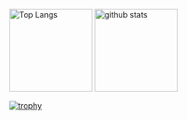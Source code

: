 <p align="left"> 
  <img alt="Top Langs" height="150px" src="https://github-readme-stats.vercel.app/api/top-langs/?username=Franco-M-Enzian&layout=compact&show_icons=true&theme=dracula"/>
  <img alt="github stats" height="150px" src="https://github-readme-stats.vercel.app/api?username=Franco-M-Enzian&theme=synthwave&show_icons=ture"/>
</p>

[![trophy](https://github-profile-trophy.vercel.app/?username=Franco-M-Enzian&theme=gruvbox&column=8
)](https://github.com/ryo-ma/github-profile-trophy)
